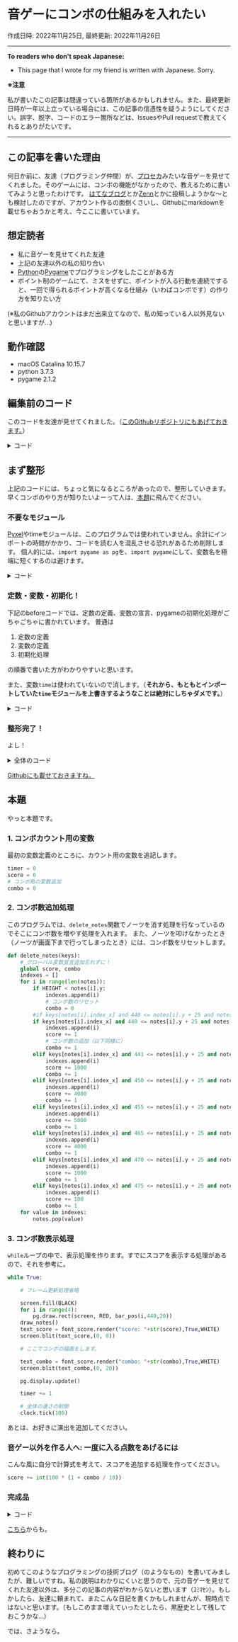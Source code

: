 # 音ゲーにコンボの仕組みを入れたい

作成日時: 2022年11月25日, 最終更新: 2022年11月26日

***

**To readers who don't speak Japanese:**
+ This page that I wrote for my friend is written with Japanese. Sorry.

**※注意**

私が書いたこの記事は間違っている箇所があるかもしれません。また、最終更新日時が一年以上立っている場合には、この記事の信憑性を疑うようにしてください。誤字、脱字、コードのエラー箇所などは、IssuesやPull requestで教えてくれるとありがたいです。

***

## この記事を書いた理由

何日か前に、友達（プログラミング仲間）が、[プロセカ](https://pjsekai.sega.jp/)みたいな音ゲーを見せてくれました。そのゲームには、コンボの機能がなかったので、教えるために書いてみようと思ったわけです。
[はてなブログ](https://hatenablog.com/)とか[Zenn](https://zenn.dev/)とかに投稿しようかな〜とも検討したのですが、アカウント作るの面倒くさいし、Githubにmarkdownを載せちゃおうかと考え、今ここに書いています。

## 想定読者

+ 私に音ゲーを見せてくれた友達
+ 上記の友達以外の私の知り合い
+ [Python](https://www.python.org/)の[Pygame](https://www.pygame.org/news)でプログラミングをしたことがある方
+ ポイント制のゲームにて、ミスをせずに、ポイントが入る行動を連続ですると、一回で得られるポイントが高くなる仕組み（いわばコンボです）の作り方を知りたい方

(※私のGithubアカウントはまだ出来立てなので、私の知っている人以外見ないと思いますが…)

## 動作確認
+ macOS Catalina 10.15.7
+ python 3.7.3
+ pygame 2.1.2

## 編集前のコード

このコードを友達が見せてくれました。（[このGithubリポジトリにもあげておきます。](src/02_tidied/music_game_nomal.py)）

<details><summary>コード</summary>

```python
import sys
import random
import pyxel
import time

import pygame as pg

pg.init()

WIDTH = 1000
HEIGHT = 500

screen = pg.display.set_mode((WIDTH,HEIGHT))
clock = pg.time.Clock()
timer = 0
score = 0
time = 0

BLACK = (0, 0, 0, 255)
WHITE = (255, 255, 255, 255)
RED = (255, 0, 0, 255)
BLUE = (0, 0, 255, 100)

font_score = pg.font.Font(None,20)

def bar_pos(index_x, y, h):
	return ((WIDTH // 4) * index_x + 5, y, (WIDTH // 4) - 10, h)

class Note():
	def __init__(self,index_x,y):
		self.index_x = index_x
		self.y = y
	def move_y_direction(self):
		# ノーツの第二(1)の速さの制御
		self.y += 10
	def draw(self):
		# 青い四角形の絵画
		pg.draw.rect(screen,BLUE,bar_pos(self.index_x,self.y,25)) 

notes = []

def spawn_notes(timer):
	# %の次の値を変えることで、ノーツの数を変えられる。
	if timer % 40 == 0:
		notes.append(Note(random.randint(0,3), -50))

def update_notes():
	for i in range(len(notes)):
		notes[i].move_y_direction()

def delete_notes(keys):
	global score
	indexes = []
	for i in range(len(notes)):
		if HEIGHT < notes[i].y:
			indexes.append(i)
		#if keys[notes[i].index_x] and 440 <= notes[i].y + 25 and notes[i].y < 440 + 20:
		if keys[notes[i].index_x] and 440 <= notes[i].y + 25 and notes[i].y < 441:   
			indexes.append(i)
			score += 1
		elif keys[notes[i].index_x] and 441 <= notes[i].y + 25 and notes[i].y < 450:
			indexes.append(i)
			score += 1000
		elif keys[notes[i].index_x] and 450 <= notes[i].y + 25 and notes[i].y < 455:
			indexes.append(i)
			score += 4000
		elif keys[notes[i].index_x] and 455 <= notes[i].y + 25 and notes[i].y < 465:
			indexes.append(i)
			score += 5000
		elif keys[notes[i].index_x] and 465 <= notes[i].y + 25 and notes[i].y < 470:
			indexes.append(i)
			score += 4000
		elif keys[notes[i].index_x] and 470 <= notes[i].y + 25 and notes[i].y < 475:
			indexes.append(i)
			score += 1000
		elif keys[notes[i].index_x] and 475 <= notes[i].y + 25 and notes[i].y < 480:
			indexes.append(i)
			score += 100
	for value in indexes:
		notes.pop(value)

def draw_notes():
	for i in range(len(notes)):
		notes[i].draw()

keys = [False,False,False,False]
def get_keys():
	pg.event.pump()
	pressed = pg.key.get_pressed()
	keys[0] = pressed[pg.K_d]
	keys[1] = pressed[pg.K_f]
	keys[2] = pressed[pg.K_j]
	keys[3] = pressed[pg.K_k]

while True:
	for event in pg.event.get():
		if event.type == pg.QUIT:
			pg.quit()
			sys.exit()
	get_keys()
	spawn_notes(timer)
	update_notes()
	delete_notes(keys)
	
	screen.fill(BLACK)
	for i in range(4):
		pg.draw.rect(screen, RED, bar_pos(i,440,20))
	draw_notes()
	text_score = font_score.render("score: "+str(score),True,WHITE)
	screen.blit(text_score,(0, 0))
	pg.display.update()

	timer += 1

	# 全体の速さの制御
	clock.tick(100)

```

</details>

## まず整形

上記のコードには、ちょっと気になるところがあったので、整形していきます。早くコンボのやり方が知りたいよーって人は、[本題](#本題)に飛んでください。

### 不要なモジュール

[Pyxel](https://github.com/kitao/pyxel/)やtimeモジュールは、このプログラムでは使われていません。余計にインポートの時間がかかり、コードを読む人を混乱させる恐れがあるため削除します。
個人的には、`import pygame as pg`を、`import pygame`にして、変数名を極端に短くするのは避けます。

<details><summary>コード</summary>

before

```python
# Line 1

import sys
import random
import pyxel
import time

import pygame as pg
```

after

```python
# Line 1

import sys
import random

import pygame as pg
# import pygame
```

</details>

### 定数・変数・初期化！

下記のbeforeコードでは、定数の定義、変数の宣言、pygameの初期化処理がごちゃごちゃに書かれています。
普通は

1. 定数の定義
2. 変数の定義
3. 初期化処理

の順番で書いた方がわかりやすいと思います。

また、変数`time`は使われていないので消します。（**それから、もともとインポートしていた`time`モジュールを上書きするようなことは絶対にしちゃダメです。**）

<details><summary>コード</summary>

before

```python
# Line 8

pg.init()

WIDTH = 1000
HEIGHT = 500

screen = pg.display.set_mode((WIDTH,HEIGHT))
clock = pg.time.Clock()
timer = 0
score = 0
time = 0

BLACK = (0, 0, 0, 255)
WHITE = (255, 255, 255, 255)
RED = (255, 0, 0, 255)
BLUE = (0, 0, 255, 100)

font_score = pg.font.Font(None,20)
```
after

```python
# Line 7

WIDTH = 1000
HEIGHT = 500

BLACK = (0, 0, 0, 255)
WHITE = (255, 255, 255, 255)
RED = (255, 0, 0, 255)
BLUE = (0, 0, 255, 100)

timer = 0
score = 0

pg.init()
screen = pg.display.set_mode((WIDTH,HEIGHT))
clock = pg.time.Clock()
font_score = pg.font.Font(None,20)
```

</details>

### 整形完了！

よし！

<details><summary>全体のコード</summary>

```python
import sys
import random

import pygame as pg
# import pygame

WIDTH = 1000
HEIGHT = 500

BLACK = (0, 0, 0, 255)
WHITE = (255, 255, 255, 255)
RED = (255, 0, 0, 255)
BLUE = (0, 0, 255, 100)

timer = 0
score = 0

pg.init()
screen = pg.display.set_mode((WIDTH,HEIGHT))
clock = pg.time.Clock()
font_score = pg.font.Font(None,20)

def bar_pos(index_x, y, h):
	return ((WIDTH // 4) * index_x + 5, y, (WIDTH // 4) - 10, h)

class Note():
	def __init__(self,index_x,y):
		self.index_x = index_x
		self.y = y
	def move_y_direction(self):
		# ノーツの第二(1)の速さの制御
		self.y += 10
	def draw(self):
		# 青い四角形の絵画
		pg.draw.rect(screen,BLUE,bar_pos(self.index_x,self.y,25)) 

notes = []

def spawn_notes(timer):
	# %の次の値を変えることで、ノーツの数を変えられる。
	if timer % 40 == 0:
		notes.append(Note(random.randint(0,3), -50))

def update_notes():
	for i in range(len(notes)):
		notes[i].move_y_direction()

def delete_notes(keys):
	global score
	indexes = []
	for i in range(len(notes)):
		if HEIGHT < notes[i].y:
			indexes.append(i)
		#if keys[notes[i].index_x] and 440 <= notes[i].y + 25 and notes[i].y < 440 + 20:
		if keys[notes[i].index_x] and 440 <= notes[i].y + 25 and notes[i].y < 441:   
			indexes.append(i)
			score += 1
		elif keys[notes[i].index_x] and 441 <= notes[i].y + 25 and notes[i].y < 450:
			indexes.append(i)
			score += 1000
		elif keys[notes[i].index_x] and 450 <= notes[i].y + 25 and notes[i].y < 455:
			indexes.append(i)
			score += 4000
		elif keys[notes[i].index_x] and 455 <= notes[i].y + 25 and notes[i].y < 465:
			indexes.append(i)
			score += 5000
		elif keys[notes[i].index_x] and 465 <= notes[i].y + 25 and notes[i].y < 470:
			indexes.append(i)
			score += 4000
		elif keys[notes[i].index_x] and 470 <= notes[i].y + 25 and notes[i].y < 475:
			indexes.append(i)
			score += 1000
		elif keys[notes[i].index_x] and 475 <= notes[i].y + 25 and notes[i].y < 480:
			indexes.append(i)
			score += 100
	for value in indexes:
		notes.pop(value)

def draw_notes():
	for i in range(len(notes)):
		notes[i].draw()

keys = [False,False,False,False]
def get_keys():
	pg.event.pump()
	pressed = pg.key.get_pressed()
	keys[0] = pressed[pg.K_d]
	keys[1] = pressed[pg.K_f]
	keys[2] = pressed[pg.K_j]
	keys[3] = pressed[pg.K_k]

while True:
	for event in pg.event.get():
		if event.type == pg.QUIT:
			pg.quit()
			sys.exit()
	get_keys()
	spawn_notes(timer)
	update_notes()
	delete_notes(keys)
	
	screen.fill(BLACK)
	for i in range(4):
		pg.draw.rect(screen, RED, bar_pos(i,440,20))
	draw_notes()
	text_score = font_score.render("score: "+str(score),True,WHITE)
	screen.blit(text_score,(0, 0))
	pg.display.update()

	timer += 1

	# 全体の速さの制御
	clock.tick(100)
```

</details>

[Githubにも載せておきますね。](src/02_tidied/music_game_nomal.py)

## 本題

やっと本題です。

### 1. コンボカウント用の変数

最初の変数定義のところに、カウント用の変数を追記します。

```python
timer = 0
score = 0
# コンボ用の変数追加
combo = 0
```

### 2. コンボ数追加処理

このプログラムでは、`delete_notes`関数でノーツを消す処理を行なっているのでそこにコンボ数を増やす処理を入れます。
また、ノーツを叩けなかったとき（ノーツが画面下まで行ってしまったとき）には、コンボ数をリセットします。

```python
def delete_notes(keys):
	# グローバル変数宣言追加忘れずに！
	global score, combo
	indexes = []
	for i in range(len(notes)):
		if HEIGHT < notes[i].y:
			indexes.append(i)
			# コンボ数のリセット
			combo = 0
		#if keys[notes[i].index_x] and 440 <= notes[i].y + 25 and notes[i].y < 440 + 20:
		if keys[notes[i].index_x] and 440 <= notes[i].y + 25 and notes[i].y < 441:   
			indexes.append(i)
			score += 1
			# コンボ数の追加（以下同様に）
			combo += 1
		elif keys[notes[i].index_x] and 441 <= notes[i].y + 25 and notes[i].y < 450:
			indexes.append(i)
			score += 1000
			combo += 1
		elif keys[notes[i].index_x] and 450 <= notes[i].y + 25 and notes[i].y < 455:
			indexes.append(i)
			score += 4000
			combo += 1
		elif keys[notes[i].index_x] and 455 <= notes[i].y + 25 and notes[i].y < 465:
			indexes.append(i)
			score += 5000
			combo += 1
		elif keys[notes[i].index_x] and 465 <= notes[i].y + 25 and notes[i].y < 470:
			indexes.append(i)
			score += 4000
			combo += 1
		elif keys[notes[i].index_x] and 470 <= notes[i].y + 25 and notes[i].y < 475:
			indexes.append(i)
			score += 1000
			combo += 1
		elif keys[notes[i].index_x] and 475 <= notes[i].y + 25 and notes[i].y < 480:
			indexes.append(i)
			score += 100
			combo += 1
	for value in indexes:
		notes.pop(value)
```

### 3. コンボ数表示処理

`while`ループの中で、表示処理を作ります。すでにスコアを表示する処理があるので、それを参考に。

```python
while True:

	# フレーム更新処理省略

	screen.fill(BLACK)
	for i in range(4):
		pg.draw.rect(screen, RED, bar_pos(i,440,20))
	draw_notes()
	text_score = font_score.render("score: "+str(score),True,WHITE)
	screen.blit(text_score,(0, 0))

	# ここでコンボの描画をします。

	text_combo = font_score.render("combo: "+str(combo),True,WHITE)
	screen.blit(text_combo,(0, 20))

	pg.display.update()

	timer += 1

	# 全体の速さの制御
	clock.tick(100)
```

あとは、お好きに演出を追加してください。

### 音ゲー以外を作る人へ: 一度に入る点数をあげるには

こんな風に自分で計算式を考えて、スコアを追加する処理を作ってください。

```python
score += int(100 * (1 + combo / 10))
```

### 完成品

<details><summary>コード</summary>

```python
import sys
import random

import pygame as pg
# import pygame

WIDTH = 1000
HEIGHT = 500

BLACK = (0, 0, 0, 255)
WHITE = (255, 255, 255, 255)
RED = (255, 0, 0, 255)
BLUE = (0, 0, 255, 100)

timer = 0
score = 0
# コンボ用の変数追加
combo = 0

pg.init()
screen = pg.display.set_mode((WIDTH,HEIGHT))
clock = pg.time.Clock()
font_score = pg.font.Font(None,20)

def bar_pos(index_x, y, h):
	return ((WIDTH // 4) * index_x + 5, y, (WIDTH // 4) - 10, h)

class Note():
	def __init__(self,index_x,y):
		self.index_x = index_x
		self.y = y
	def move_y_direction(self):
		# ノーツの第二(1)の速さの制御
		self.y += 10
	def draw(self):
		# 青い四角形の絵画
		pg.draw.rect(screen,BLUE,bar_pos(self.index_x,self.y,25)) 

notes = []

def spawn_notes(timer):
	# %の次の値を変えることで、ノーツの数を変えられる。
	if timer % 40 == 0:
		notes.append(Note(random.randint(0,3), -50))

def update_notes():
	for i in range(len(notes)):
		notes[i].move_y_direction()

def delete_notes(keys):
	global score, combo
	indexes = []
	for i in range(len(notes)):
		if HEIGHT < notes[i].y:
			indexes.append(i)
			combo = 0
		#if keys[notes[i].index_x] and 440 <= notes[i].y + 25 and notes[i].y < 440 + 20:
		if keys[notes[i].index_x] and 440 <= notes[i].y + 25 and notes[i].y < 441:   
			indexes.append(i)
			score += 1
			combo += 1
		elif keys[notes[i].index_x] and 441 <= notes[i].y + 25 and notes[i].y < 450:
			indexes.append(i)
			score += 1000
			combo += 1
		elif keys[notes[i].index_x] and 450 <= notes[i].y + 25 and notes[i].y < 455:
			indexes.append(i)
			score += 4000
			combo += 1
		elif keys[notes[i].index_x] and 455 <= notes[i].y + 25 and notes[i].y < 465:
			indexes.append(i)
			score += 5000
			combo += 1
		elif keys[notes[i].index_x] and 465 <= notes[i].y + 25 and notes[i].y < 470:
			indexes.append(i)
			score += 4000
			combo += 1
		elif keys[notes[i].index_x] and 470 <= notes[i].y + 25 and notes[i].y < 475:
			indexes.append(i)
			score += 1000
			combo += 1
		elif keys[notes[i].index_x] and 475 <= notes[i].y + 25 and notes[i].y < 480:
			indexes.append(i)
			score += 100
			combo += 1
	for value in indexes:
		notes.pop(value)

def draw_notes():
	for i in range(len(notes)):
		notes[i].draw()

keys = [False,False,False,False]
def get_keys():
	pg.event.pump()
	pressed = pg.key.get_pressed()
	keys[0] = pressed[pg.K_d]
	keys[1] = pressed[pg.K_f]
	keys[2] = pressed[pg.K_j]
	keys[3] = pressed[pg.K_k]

while True:
	for event in pg.event.get():
		if event.type == pg.QUIT:
			pg.quit()
			sys.exit()
	get_keys()
	spawn_notes(timer)
	update_notes()
	delete_notes(keys)
	
	screen.fill(BLACK)
	for i in range(4):
		pg.draw.rect(screen, RED, bar_pos(i,440,20))
	draw_notes()
	text_score = font_score.render("score: "+str(score),True,WHITE)
	screen.blit(text_score,(0, 0))

	text_combo = font_score.render("combo: "+str(combo),True,WHITE)
	screen.blit(text_combo,(0, 20))

	pg.display.update()

	timer += 1

	# 全体の速さの制御
	clock.tick(100)
```

</details>

[こちら](src/03_finished/music_game_nomal.py)からも。

## 終わりに

初めてこのようなプログラミングの技術ブログ（のようなもの）を書いてみましたが、難しいですね。私の説明はわかりにくいと思うので、元の音ゲーを見せてくれた友達以外は、多分この記事の内容がわからないと思います（ｽﾐﾏｾﾝ）。もしかしたら、友達に頼まれて、またこんな日記を書くかもしれませんが、現時点ではないと思います。（もしこのまま増えていったとしたら、黒歴史として残しておこうかな…）

では、さようなら。
